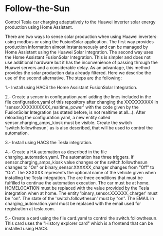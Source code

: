 # Follow-the-Sun
Control Tesla car charging adaptatively to the  Huawei inverter solar energy production using Home Assistant.

There are two ways to sense solar production when using Huawei inverters: using modbus or using the FusionSolar application.
The first way provides production information almost instantaneously and can be managed by Home Assistant using the Huawei Solar Integration. The second way uses the Home Assistant FusionSolar Integration. This is simpler and does not use additional hardware but it has the inconvenience of passing through the Huawei servers and a considerable delay. As an advantage, this method provides the solar production data already filtered. 
Here we describe the use of the second alternative. 
The steps are the following:

1.- Install using HACS the Home Assistant FusionSolar Integration.

2.- Create a sensor in configuration.yaml adding the lines included in the file configuration.yaml of this repository after changing the XXXXXXXXXX in 'sensor.XXXXXXXXXX_realtime_power' with the code given by the FusionSolar Integration (as stated before, is not realtime at all...). After reloading the configuration.yaml, a new entity called sensor.charging_amps_kiosk must be visible. Create the switch 'switch.followthesun', as is also described, that will be used to control the automation. 

3.- Install using HACS the Tesla integration.

4.- Create a HA automation as described in the file charging_automation.yaml. The automation has three triggers. If sensor.charging_amps_kiosk value changes or the switch.followthesun changes to "On" or binary_sensor.XXXXXX_charger changes from "Off" to "On". The XXXXXX represents the optional name of the vehicle given when installing the Tesla integration. The are three conditions that must be fulfilled to continue the automation execution. The car must be at home. HOMELOCATION must be replaced with the value provided by the Tesla integration when at home. The entity 'binary_sensor.XXXXXX_charger' must be "on". The state of the 'switch.followthesun' must by "on". The EMAIL in charging_automation.yaml must be replaced with the email used for registration at tesla.com. 

5.- Create a card using the file card.yaml to control the switch.followthesun. This card uses the "History explorer card" which is a frontend that can be installed using HACS. 

